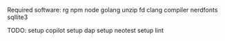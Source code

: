 Required software:
rg
npm
node
golang
unzip
fd
clang compiler
nerdfonts
sqllite3


TODO:
setup copilot
setup dap
setup neotest
setup lint
